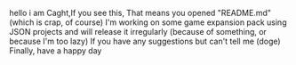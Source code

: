 hello i am Caght,If you see this, That means you opened "README.md"(which is crap, of course)
I'm working on some game expansion pack using JSON projects and will release it irregularly
 (because of something, or because I'm too lazy)
 If you have any suggestions but can't tell me (doge)
 Finally, have a happy day
